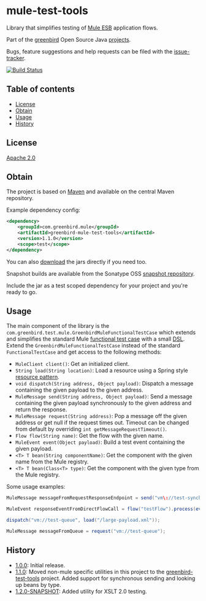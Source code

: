 # mule-test-tools
Library that simplifies testing of [Mule ESB] application flows.

Part of the [greenbird] Open Source Java [projects].

Bugs, feature suggestions and help requests can be filed with the [issue-tracker].

[![Build Status][build-badge]][build-link]

## Table of contents
- [License](#license)
- [Obtain](#obtain)
- [Usage](#usage)
- [History](#history)

## License
[Apache 2.0]

## Obtain
The project is based on [Maven] and available on the central Maven repository.

Example dependency config:

```xml
<dependency>
    <groupId>com.greenbird.mule</groupId>
    <artifactId>greenbird-mule-test-tools</artifactId>
    <version>1.1.0</version>
    <scope>test</scope>
</dependency>
```

You can also [download] the jars directly if you need too.

Snapshot builds are available from the Sonatype OSS [snapshot repository].

Include the jar as a test scoped dependency for your project and you're ready to go.

## Usage
The main component of the library is the `com.greenbird.test.mule.GreenbirdMuleFunctionalTestCase` which 
extends and simplifies the standard Mule [functional test case] with a small [DSL]. 
Extend the `GreenbirdMuleFunctionalTestCase` instead of the standard `FunctionalTestCase` and get access to the 
following methods:

* `MuleClient client()`: Get an initialized client.
* `String load(String location)`: Load a resource using a Spring style [resource pattern].
* `void dispatch(String address, Object payload)`: Dispatch a message containing the given payload to the given address.
* `MuleMessage send(String address, Object payload)`: Send a message containing the given payload synchronously to the given address and return the response.
* `MuleMessage request(String address)`: Pop a message off the given address or get null if the request times out. Timeout can be changed from default by overriding `int getMessageRequestTimeout()`.
* `Flow flow(String name)`: Get the flow with the given name.
* `MuleEvent event(Object payload)`: Build a test event containing the given payload.
* `<T> T bean(String componentName)`: Get the component with the given name from the Mule registry.
* `<T> T bean(Class<T> type)`: Get the component with the given type from the Mule registry.

Some usage examples:

```java
MuleMessage messageFromRequestResponseEndpoint = send("vm\://test-synchronous-endpoint", "Test payload");

MuleEvent responseEventFromDirectFlowCall = flow("testFlow").process(event("Test payload"));

dispatch("vm://test-queue", load("/large-payload.xml"));

MuleMessage messageFromQueue = request("vm://test-queue");
```

## History
- [1.0.0]: Initial release.
- [1.1.0]: Moved non-mule specific utilities in this project to the [greenbird-test-tools] project. Added support for synchronous sending and looking up beans by type.
- [1.2.0-SNAPSHOT]: Added utility for XSLT 2.0 testing.

[1.0.0]:                https://github.com/greenbird/mule-test-tools/issues?milestone=2&state=closed
[1.1.0]:                https://github.com/greenbird/mule-test-tools/issues?milestone=1&state=closed
[1.2.0-SNAPSHOT]:       https://github.com/greenbird/mule-test-tools/issues?milestone=3&state=open
[Apache 2.0]:           http://www.apache.org/licenses/LICENSE-2.0.html
[build-badge]:          https://build.greenbird.com/job/mule-test-tools/badge/icon
[build-link]:           https://build.greenbird.com/job/mule-test-tools/
[DSL]:                  http://en.wikipedia.org/wiki/Domain-specific_language
[functional test case]: http://www.mulesoft.org/documentation/display/current/Functional+Testing
[greenbird]:            http://greenbird.com/
[issue-tracker]:        https://github.com/greenbird/mule-test-tools/issues
[download]:             http://search.maven.org/#search|ga|1|greenbird-mule-test-tools
[greenbird-test-tools]: https://github.com/greenbird/greenbird-test-tools
[Maven]:                http://maven.apache.org/
[Mule ESB]:             http://www.mulesoft.org/
[projects]:             http://greenbird.github.io/
[resource pattern]:     http://static.springsource.org/spring/docs/current/javadoc-api/org/springframework/core/io/support/PathMatchingResourcePatternResolver.html
[snapshot repository]:  https://oss.sonatype.org/content/repositories/snapshots/com/greenbird/mule/greenbird-mule-test-tools
